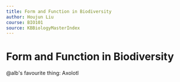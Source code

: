 ```yaml
---
title: Form and Function in Biodiversity
author: Houjun Liu
course: BIO101
source: KBBiologyMasterIndex
---
```


# Form and Function in Biodiversity
@alb's favourite thing: Axolotl



